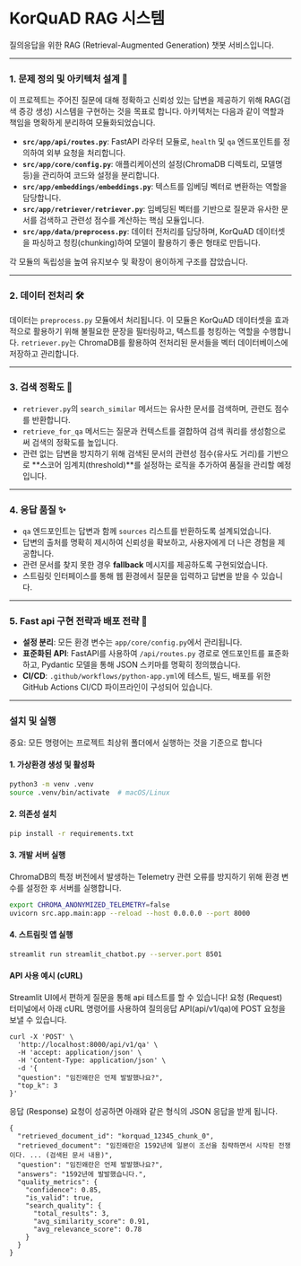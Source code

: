 # KorQuAD RAG 시스템

질의응답을 위한 RAG (Retrieval-Augmented Generation) 챗봇 서비스입니다.

---

### 1. 문제 정의 및 아키텍처 설계 🧠

이 프로젝트는 주어진 질문에 대해 정확하고 신뢰성 있는 답변을 제공하기 위해 RAG(검색 증강 생성) 시스템을 구현하는 것을 목표로 합니다. 아키텍처는 다음과 같이 역할과 책임을 명확하게 분리하여 모듈화되었습니다.

-   **`src/app/api/routes.py`**: FastAPI 라우터 모듈로, `health` 및 `qa` 엔드포인트를 정의하여 외부 요청을 처리합니다.
-   **`src/app/core/config.py`**: 애플리케이션의 설정(ChromaDB 디렉토리, 모델명 등)을 관리하여 코드와 설정을 분리합니다.
-   **`src/app/embeddings/embeddings.py`**: 텍스트를 임베딩 벡터로 변환하는 역할을 담당합니다.
-   **`src/app/retriever/retriever.py`**: 임베딩된 벡터를 기반으로 질문과 유사한 문서를 검색하고 관련성 점수를 계산하는 핵심 모듈입니다.
-   **`src/app/data/preprocess.py`**: 데이터 전처리를 담당하며, KorQuAD 데이터셋을 파싱하고 청킹(chunking)하여 모델이 활용하기 좋은 형태로 만듭니다.

각 모듈의 독립성을 높여 유지보수 및 확장이 용이하게 구조를 잡았습니다.

---

### 2. 데이터 전처리 🛠️

데이터는 `preprocess.py` 모듈에서 처리됩니다. 이 모듈은 KorQuAD 데이터셋을 효과적으로 활용하기 위해 불필요한 문장을 필터링하고, 텍스트를 청킹하는 역할을 수행합니다. `retriever.py`는 ChromaDB를 활용하여 전처리된 문서들을 벡터 데이터베이스에 저장하고 관리합니다.

---

### 3. 검색 정확도 🎯

-   `retriever.py`의 `search_similar` 메서드는 유사한 문서를 검색하며, 관련도 점수를 반환합니다.
-   `retrieve_for_qa` 메서드는 질문과 컨텍스트를 결합하여 검색 쿼리를 생성함으로써 검색의 정확도를 높입니다.
-   관련 없는 답변을 방지하기 위해 검색된 문서의 관련성 점수(유사도 거리)를 기반으로 **스코어 임계치(threshold)**를 설정하는 로직을 추가하여 품질을 관리할 예정입니다.

---

### 4. 응답 품질 ✨

- `qa` 엔드포인트는 답변과 함께 `sources` 리스트를 반환하도록 설계되었습니다.
- 답변의 출처를 명확히 제시하여 신뢰성을 확보하고, 사용자에게 더 나은 경험을 제공합니다.
- 관련 문서를 찾지 못한 경우 **fallback** 메시지를 제공하도록 구현되었습니다.
- 스트림릿 인터페이스를 통해 웹 환경에서 질문을 입력하고 답변을 받을 수 있습니다.

---

### 5. Fast api 구현 전략과 배포 전략 🤝

-   **설정 분리**: 모든 환경 변수는 `app/core/config.py`에서 관리됩니다.
-   **표준화된 API**: FastAPI를 사용하여 `/api/routes.py` 경로로 엔드포인트를 표준화하고, Pydantic 모델을 통해 JSON 스키마를 명확히 정의했습니다.
-   **CI/CD**: `.github/workflows/python-app.yml`에 테스트, 빌드, 배포를 위한 GitHub Actions CI/CD 파이프라인이 구성되어 있습니다.

---

### 설치 및 실행
중요: 모든 명령어는 프로젝트 최상위 폴더에서 실행하는 것을 기준으로 합니다
#### 1. 가상환경 생성 및 활성화

```bash
python3 -m venv .venv
source .venv/bin/activate  # macOS/Linux
```
#### 2. 의존성 설치
```Bash
pip install -r requirements.txt
```
#### 3. 개발 서버 실행
ChromaDB의 특정 버전에서 발생하는 Telemetry 관련 오류를 방지하기 위해 환경 변수를 설정한 후 서버를 실행합니다.
```Bash
export CHROMA_ANONYMIZED_TELEMETRY=false
uvicorn src.app.main:app --reload --host 0.0.0.0 --port 8000
```
#### 4. 스트림릿 앱 실행
```Bash
streamlit run streamlit_chatbot.py --server.port 8501
```

#### API 사용 예시 (cURL)
Streamlit UI에서 편하게 질문을 통해 api 테스트를 할 수 있습니다!
요청 (Request)
터미널에서 아래 cURL 명령어를 사용하여 질의응답 API(api/v1/qa)에 POST 요청을 보낼 수 있습니다.
```
curl -X 'POST' \
  'http://localhost:8000/api/v1/qa' \
  -H 'accept: application/json' \
  -H 'Content-Type: application/json' \
  -d '{
  "question": "임진왜란은 언제 발발했나요?",
  "top_k": 3
}'
```
응답 (Response)
요청이 성공하면 아래와 같은 형식의 JSON 응답을 받게 됩니다.
```
{
  "retrieved_document_id": "korquad_12345_chunk_0",
  "retrieved_document": "임진왜란은 1592년에 일본이 조선을 침략하면서 시작된 전쟁이다. ... (검색된 문서 내용)",
  "question": "임진왜란은 언제 발발했나요?",
  "answers": "1592년에 발발했습니다.",
  "quality_metrics": {
    "confidence": 0.85,
    "is_valid": true,
    "search_quality": {
      "total_results": 3,
      "avg_similarity_score": 0.91,
      "avg_relevance_score": 0.78
    }
  }
}
```
